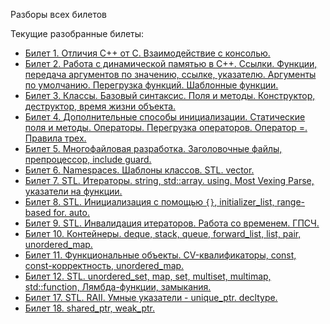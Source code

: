 Разборы всех билетов

Текущие разобранные билеты:
- [Билет 1. Отличия C++ от С. Взаимодействие с консолью.](tickets/01.md)
- [Билет 2. Работа с динамической памятью в С++. Ссылки. Функции, передача аргументов по значению, ссылке, указателю. Аргументы по умолчанию. Перегрузка функций. Шаблонные функции.](tickets/02.md)
- [Билет 3. Классы. Базовый синтаксис. Поля и методы. Конструктор, деструктор, время жизни объекта.](tickets/03.md)
- [Билет 4. Дополнительные способы инициализации. Статические поля и методы. Операторы. Перегрузка операторов. Оператор =. Правила трех.](tickets/04.md)
- [Билет 5. Многофайловая разработка. Заголовочные файлы, препроцессор, include guard.](tickets/05.md)
- [Билет 6. Namespaces. Шаблоны классов. STL. vector.](tickets/06.md)
- [Билет 7. STL. Итераторы. string, std::array. using. Most Vexing Parse, указатели на функции.](tickets/07.md)
- [Билет 8. STL. Инициализация с помощью `{}`, initializer_list, range-based for. auto.](tickets/08.md)
- [Билет 9. STL. Инвалидация итераторов. Работа со временем. ГПСЧ.](tickets/09.md)
- [Билет 10. Контейнеры. deque, stack, queue, forward_list, list, pair, unordered_map.](tickets/10.md)
- [Билет 11. Функциональные объекты. CV-квалификаторы, const, const-корректность, unordered_map.](tickets/11.md)
- [Билет 12. STL. unordered_set, map, set, multiset, multimap, std::function, Лямбда-функции, замыкания.](tickets/12.md)
- [Билет 17. STL. RAII. Умные указатели - unique_ptr. decltype.](tickets/17.md)
- [Билет 18. shared_ptr, weak_ptr.](tickets/18.md)
